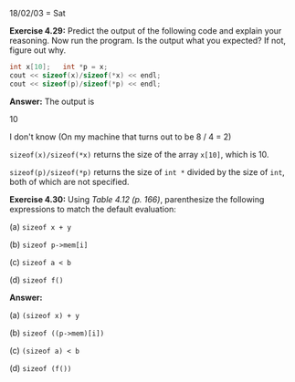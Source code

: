 18/02/03 = Sat

**Exercise 4.29:** Predict the output of the following code and explain your reasoning. Now run the program. Is the output what you expected? If not, figure out why.

```c++
int x[10];   int *p = x;
cout << sizeof(x)/sizeof(*x) << endl;
cout << sizeof(p)/sizeof(*p) << endl;
```

**Answer:** The output is

10

I don't know (On my machine that turns out to be 8 / 4 = 2)

`sizeof(x)/sizeof(*x)` returns the size of the array `x[10]`, which is 10.

`sizeof(p)/sizeof(*p)` returns the size of `int *` divided by the size of `int`, both of which are not specified.

**Exercise  4.30:**  Using  *Table  4.12  (p.  166)*,  parenthesize  the  following expressions to match the default evaluation:

(a) `sizeof x + y`

(b) `sizeof p->mem[i]`

(c) `sizeof a < b`

(d) `sizeof f()`

**Answer:** 

(a) `(sizeof x) + y`

(b) `sizeof ((p->mem)[i])`

(c) `(sizeof a) < b`

(d) `sizeof (f())`